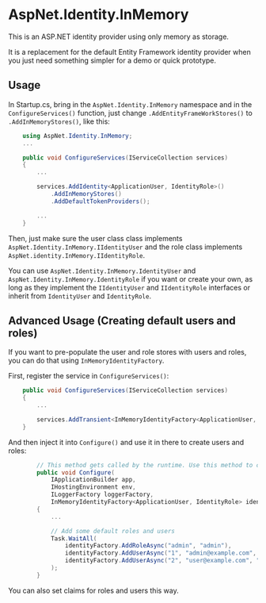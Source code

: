 # AspNet.Identity.InMemory
This is an ASP.NET identity provider using only memory as storage.

It is a replacement for the default Entity Framework identity provider when you just need something simpler for a demo or quick prototype.

## Usage

In Startup.cs, bring in the `AspNet.Identity.InMemory` namespace and in the `ConfigureServices()` function, just change `.AddEntityFrameWorkStores()` to `.AddInMemoryStores()`, like this:

```c#
    using AspNet.Identity.InMemory;
    ...

    public void ConfigureServices(IServiceCollection services)
    {
        ...

        services.AddIdentity<ApplicationUser, IdentityRole>()
            .AddInMemoryStores()
            .AddDefaultTokenProviders();

        ...
    }
```

Then, just make sure the user class class implements `AspNet.Identity.InMemory.IIdentityUser` and the role class implements `AspNet.identity.InMemory.IIdentityRole`.

You can use `AspNet.Identity.InMemory.IdentityUser` and `AspNet.Identity.InMemory.IdentityRole` if you want or create your own, as long as they implement the `IIdentityUser` and `IIdentityRole` interfaces or inherit from `IdentityUser` and `IdentityRole`.

## Advanced Usage (Creating default users and roles)

If you want to pre-populate the user and role stores with users and roles, you can do that using `InMemoryIdentityFactory`.

First, register the service in `ConfigureServices()`:

```c#
    public void ConfigureServices(IServiceCollection services)
    {
        ...

        services.AddTransient<InMemoryIdentityFactory<ApplicationUser, IdentityRole>>();
    }
```

And then inject it into `Configure()` and use it in there to create users and roles:

```c#
        // This method gets called by the runtime. Use this method to configure the HTTP request pipeline.
        public void Configure(
            IApplicationBuilder app, 
            IHostingEnvironment env, 
            ILoggerFactory loggerFactory, 
            InMemoryIdentityFactory<ApplicationUser, IdentityRole> identityFactory)
        {
            ...

            // Add some default roles and users
            Task.WaitAll(
                identityFactory.AddRoleAsync("admin", "admin"),
                identityFactory.AddUserAsync("1", "admin@example.com", "Admin.1234", new [] { "admin" }),
                identityFactory.AddUserAsync("2", "user@example.com", "User.1234")
            );
        }
```

You can also set claims for roles and users this way.

